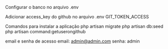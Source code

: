 Configurar o banco no arquivo .env

Adicionar access_key do github no arquivo .env
GIT_TOKEN_ACCESS

Comandos para instalar a aplicação
php artisan migrate
php artisan db:seed
php artisan command:getuserongithub

email e senha de acesso
email: admin@admin.com
senha: admin

